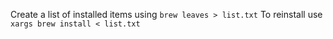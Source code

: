 Create a list of installed items using `brew leaves > list.txt`
To reinstall use `xargs brew install < list.txt` 
